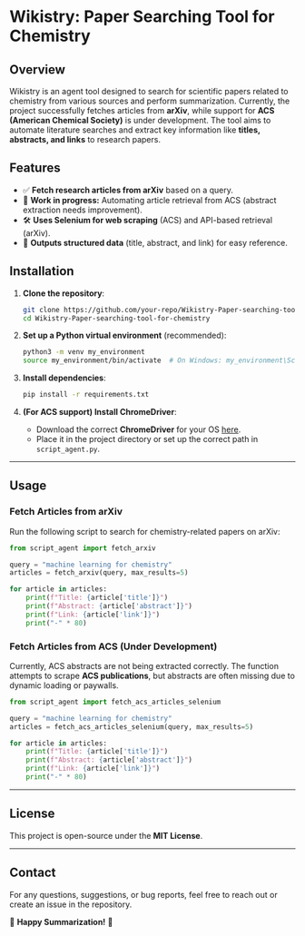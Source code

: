 # **Wikistry: Paper Searching Tool for Chemistry**

## **Overview**
Wikistry is an agent tool designed to search for scientific papers related to chemistry from various sources and perform summarization. Currently, the project successfully fetches articles from **arXiv**, while support for **ACS (American Chemical Society)** is under development. The tool aims to automate literature searches and extract key information like **titles, abstracts, and links** to research papers.

## **Features**
- ✅ **Fetch research articles from arXiv** based on a query.
- 🔄 **Work in progress:** Automating article retrieval from ACS (abstract extraction needs improvement).
- 🛠 **Uses Selenium for web scraping** (ACS) and API-based retrieval (arXiv).
- 📄 **Outputs structured data** (title, abstract, and link) for easy reference.

## **Installation**
1. **Clone the repository**:
   ```bash
   git clone https://github.com/your-repo/Wikistry-Paper-searching-tool-for-chemistry.git
   cd Wikistry-Paper-searching-tool-for-chemistry
   ```

2. **Set up a Python virtual environment** (recommended):
   ```bash
   python3 -m venv my_environment
   source my_environment/bin/activate  # On Windows: my_environment\Scripts\activate
   ```

3. **Install dependencies**:
   ```bash
   pip install -r requirements.txt
   ```

4. **(For ACS support) Install ChromeDriver**:
   - Download the correct **ChromeDriver** for your OS [here](https://googlechromelabs.github.io/chrome-for-testing/).
   - Place it in the project directory or set up the correct path in `script_agent.py`.

---

## **Usage**
### **Fetch Articles from arXiv**
Run the following script to search for chemistry-related papers on arXiv:
```python
from script_agent import fetch_arxiv

query = "machine learning for chemistry"
articles = fetch_arxiv(query, max_results=5)

for article in articles:
    print(f"Title: {article['title']}")
    print(f"Abstract: {article['abstract']}")
    print(f"Link: {article['link']}")
    print("-" * 80)
```

### **Fetch Articles from ACS (Under Development)**
Currently, ACS abstracts are not being extracted correctly. The function attempts to scrape **ACS publications**, but abstracts are often missing due to dynamic loading or paywalls.
```python
from script_agent import fetch_acs_articles_selenium

query = "machine learning for chemistry"
articles = fetch_acs_articles_selenium(query, max_results=5)

for article in articles:
    print(f"Title: {article['title']}")
    print(f"Abstract: {article['abstract']}")
    print(f"Link: {article['link']}")
    print("-" * 80)
```
---

## **License**
This project is open-source under the **MIT License**.

---

## **Contact**
For any questions, suggestions, or bug reports, feel free to reach out or create an issue in the repository.

🚀 **Happy Summarization!** 🚀
